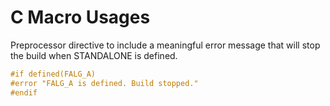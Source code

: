 # C Macro Usages

Preprocessor directive to include a meaningful error message that will stop the build when STANDALONE is defined.

```c
#if defined(FALG_A)
#error "FALG_A is defined. Build stopped."
#endif
```
